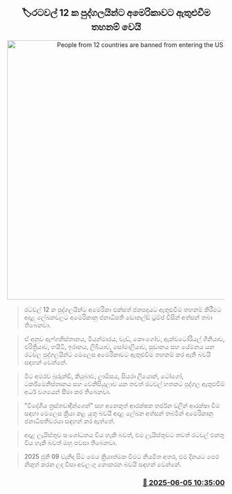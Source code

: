 <p align='center'><b><h2 align='center' title='People from 12 countries are banned from entering the US'>🏷රටවල් 12 ක පුද්ගලයින්ට අමෙරිකාවට ඇතුළුවීම තහනම් වෙයි</h2></b></p>
<p align='center'><img src='https://helakuru.sgp1.cdn.digitaloceanspaces.com/esana/images/lib/donald-trump-2025.jpg' width='600' alt='People from 12 countries are banned from entering the US'></p>

> රටවල් 12 ක පුද්ගලයින්ට අමෙරිකා එක්සත් ජනපදයට ඇතුළුවීම තහනම් කිරීමට අදාළ ලේඛනවලට අමෙරිකානු ජනාධිපති ඩොනල්ඩ් ට්‍රම්ප් විසින් අත්සන් තබා තිබෙනවා.

> ඒ අනුව ඇෆ්ගනිස්තානය, මියන්මාරය, චැඩ්, කොංගෝව, ඇක්වටෝරියල් ගිනියාව, එරිත්‍රියාව, හයිටි, ඉරානය, ලිබියාව, සෝමාලියාව, සුඩානය සහ යේමනය යන රටවල පුද්ගලයින්ට මෙලෙස අමෙරිකාවට ඇතුළුවීම තහනම් කර ඇති බවයි සඳහන් වෙන්නේ.

> මීට අමරව බුරුන්ඩි, කියුබාව, ලාඕසය, සියරා ලියොන්, ටෝගෝ, ටර්ක්මෙනිස්තානය සහ වෙනිසියුලාව යන තවත් රටවල් හතකට පුද්ගල ඇතුළුවීම් අර්ධ වශයෙන් සීමා කර තිබෙනවා.

> "විදේශීය ත්‍රස්තවාදීන්ගෙන්" සහ අනෙකුත් ආරක්ෂක තර්ජන වලින් ආරක්ෂා වීම සඳහා මෙලෙස ක්‍රියා කළ යුතු බවයි අදාළ ලේඛන අත්සන් තබමින් අමෙරිකානු ජනාධිපතිවරයා සඳහන් කර ඇත්තේ‍.

> අදාළ ලැයිස්තුව සංශෝධනය විය හැකි බවත්, එම ලැයිස්තුවට තවත් රටවල් එකතු විය හැකි බවත් ඔහු පවසා තිබෙනවා.

> 2025 ජුනි 09 වැනිදා සිට මෙය ක්‍රියාත්මක වීමට නියමිත අතර, එම දිනයට පෙර නිකුත් කරන ලද වීසා අවලංගු නොකරන බවයි සඳහන් වෙන්නේ.



<h3 align='right'><a href='https://www.helakuru.lk/esana/p/110733/'>📅 2025-06-05 10:35:00</a></h3>
